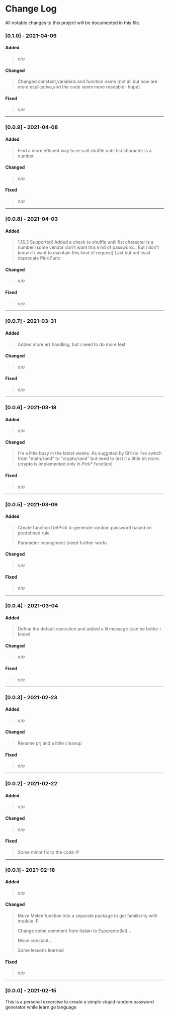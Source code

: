# Change Log
All notable changes to this project will be documented in this file.

### [0.1.0] - 2021-04-09
#### Added
> _n/a_ 
#### Changed
> Changed constant,variabels and function name (not all but now are more esplicative,and the code seem more readable i hope) 
#### Fixed
> _n/a_ 

---

### [0.0.9] - 2021-04-08
#### Added
> Find a more efficent way to re-call shuffle until fist character is a number
#### Changed
> _n/a_ 
#### Fixed
> _n/a_ 

---

### [0.0.8] - 2021-04-03
#### Added
> 1.16.3 Supported! Added a check to shuffle until fist character is a number (some vendor don't want this kind of password... But i don't know if i want to maintain this kind of request) Last but not least deprecate Pick Func
#### Changed
> _n/a_ 
#### Fixed
> _n/a_ 

---

### [0.0.7] - 2021-03-31
#### Added
> Added more err handling, but i need to do more test
#### Changed
> _n/a_ 
#### Fixed
> _n/a_ 

---

### [0.0.6] - 2021-03-18
#### Added
> _n/a_ 
#### Changed
> I'm a little busy in the latest weeks. As suggeted by Sfrisio i've switch from "math/rand" to "crypto/rand" but need to test it a little bit more. (crypto is implemented only in Pick* function)
#### Fixed
> _n/a_ 

---

### [0.0.5] - 2021-03-09
#### Added
> Create function DefPick to generate random password based on predefined rule
> 
> Parameter managment (need further work)
#### Changed
> _n/a_
#### Fixed
> _n/a_ 

---

### [0.0.4] - 2021-03-04
#### Added
> Define the default execution and added a lil message (can be better i know)
#### Changed
> _n/a_
#### Fixed
> _n/a_

---

### [0.0.3] - 2021-02-23
#### Added
> _n/a_
#### Changed
> Rename prj and a little cleanup
#### Fixed
> _n/a_

---

### [0.0.2] - 2021-02-22
#### Added
> _n/a_
#### Changed
> _n/a_
#### Fixed
> Some minor fix to the code :P

---

### [0.0.1] - 2021-02-18
#### Added
> _n/a_
#### Changed
> Move Melee function into a separate package to get familiarity with module :P
> 
> Change some comment from Italian to Esperanto(lol)...
> 
> Move constant...
> 
> Some lessons learned
#### Fixed
> _n/a_

---

### [0.0.0] - 2021-02-15
This is a personal excercise to create a simple stupid random password generator while learn go language